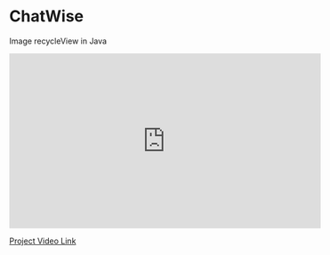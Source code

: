 # ChatWise

 Image recycleView in Java

<iframe width="560" height="315" src="https://drive.google.com/file/d/19j79Aw5qKvx5lHq89jqwosLSo1-Kgj00/view?usp=drive_link" frameborder="0" allowfullscreen></iframe>



[Project Video Link ](https://drive.google.com/file/d/19j79Aw5qKvx5lHq89jqwosLSo1-Kgj00/view?usp=drive_link)
